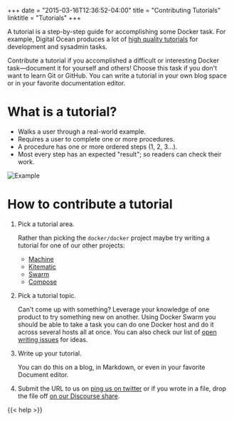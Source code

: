 +++
date = "2015-03-16T12:36:52-04:00"
title = "Contributing Tutorials"
linktitle = "Tutorials"
+++

A tutorial is a step-by-step guide for accomplishing some Docker task. For
example, Digital Ocean produces a lot of <a href="http://goo.gl/mHq6bt"
target="_blank">high quality tutorials</a> for development and sysadmin tasks.

Contribute a tutorial if you accomplished a difficult or interesting Docker
task&mdash;document it for yourself and others!  Choose this task if you don't
want to learn Git or GitHub. You can write a tutorial in your own
blog space or in your favorite documentation editor.


# What is a tutorial?

* Walks a user through a real-world example.
* Requires a user to complete one or more procedures.
* A procedure has one or more ordered steps (1, 2, 3...).
* Most every step has an expected "result"; so readers can check their work.

![Example](/images/tutorials.png)


# How to contribute a tutorial

1. Pick a tutorial area.  

	Rather than picking the `docker/docker` project maybe try writing a tutorial
	for one of our other projects:

	* <a href="https://github.com/docker/machine" target="_blank">Machine</a>
	* <a href="https://github.com/kitematic/kitematic" target="_blank">Kitematic</a>
	* <a href="https://github.com/docker/swarm" target="_blank">Swarm</a>
	* <a href="https://github.com/docker/compose" target="_blank">Compose</a>
	
2. Pick a tutorial topic.

	Can't come up with something? Leverage your knowledge of one product to try
	something new on another. Using Docker Swarm you should be able to take a task
	you can do one Docker host and do it across several hosts all at once. You can
	also check our list of <a href="http://goo.gl/eCfY69" target="_blank">open
	writing issues</a> for ideas.
  	
3. Write up your tutorial.

	You can do this on a blog, in Markdown, or even in your favorite Document editor.

4. Submit the URL to us on <a href="https://twitter.com/docker"
target="_blank">ping us on twitter</a> or if you wrote in a file, drop the file off 
<a href="https://dev.dockerproject.com/c/share" target="_blank">on our Discourse
share</a>.


{{< help >}}
